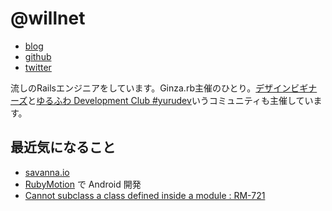 # @willnet

- [blog](http://willnet.in/)
- [github](https://github.com/willnet)
- [twitter](https://twitter.com/netwillnet)

流しのRailsエンジニアをしています。Ginza.rb主催のひとり。[デザインビギナーズ](http://debeg.doorkeeper.jp/)と[ゆるふわ Development Club #yurudev](http://yurufuwa.club/)いうコミュニティも主催しています。

## 最近気になること

- [savanna.io](https://savanna.io/)
- [RubyMotion](http://www.rubymotion.com/) で Android 開発
 - [Cannot subclass a class defined inside a module : RM-721](http://hipbyte.myjetbrains.com/youtrack/issue/RM-721)

